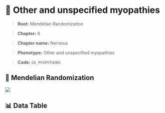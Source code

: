 # 🧪 Other and unspecified myopathies

> **Root:** Mendelian Randomization

> **Chapter:** 6  

> **Chapter name:** Nervous

> **Phenotype:** Other and unspecified myopathies  

> **Code:** `G6_MYOPOTHUNS`

## 🧬 Mendelian Randomization  

<img src="/MR/Figures/Forward/G6_MYOPOTHUNS.png"/>

## 📊 Data Table

<CsvTableMRF src="/MR_Data/Forward/G6_MYOPOTHUNS.csv"/>
